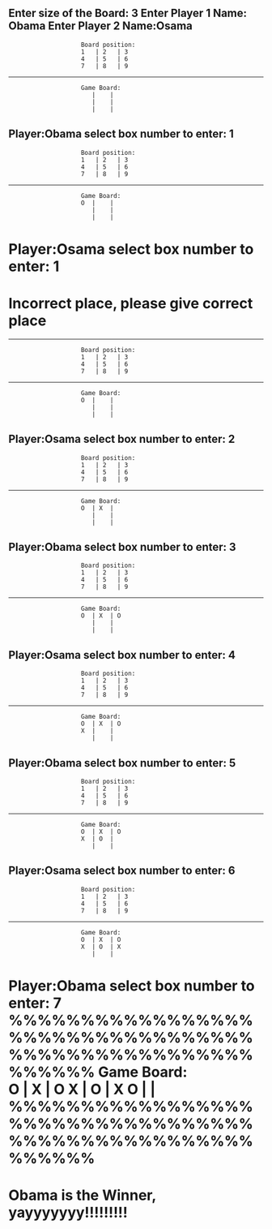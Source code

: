 Enter size of the Board: 3
Enter Player 1 Name: Obama
Enter Player 2 Name:Osama
------------------------------------------------------------
                        Board position:                     
                        1   | 2   | 3  
                        4   | 5   | 6  
                        7   | 8   | 9  
------------------------------------------------------------
                        Game Board:                     
                           |    |   
                           |    |   
                           |    |   
Player:Obama select box number to enter: 1
------------------------------------------------------------
                        Board position:                     
                        1   | 2   | 3  
                        4   | 5   | 6  
                        7   | 8   | 9  
------------------------------------------------------------
                        Game Board:                     
                        O  |    |   
                           |    |   
                           |    |   
Player:Osama select box number to enter: 1
========================================================
Incorrect place, please give correct place
========================================================
------------------------------------------------------------
                        Board position:                     
                        1   | 2   | 3  
                        4   | 5   | 6  
                        7   | 8   | 9  
------------------------------------------------------------
                        Game Board:                     
                        O  |    |   
                           |    |   
                           |    |   
Player:Osama select box number to enter: 2
------------------------------------------------------------
                        Board position:                     
                        1   | 2   | 3  
                        4   | 5   | 6  
                        7   | 8   | 9  
------------------------------------------------------------
                        Game Board:                     
                        O  | X  |   
                           |    |   
                           |    |   
Player:Obama select box number to enter: 3
------------------------------------------------------------
                        Board position:                     
                        1   | 2   | 3  
                        4   | 5   | 6  
                        7   | 8   | 9  
------------------------------------------------------------
                        Game Board:                     
                        O  | X  | O 
                           |    |   
                           |    |   
Player:Osama select box number to enter: 4
------------------------------------------------------------
                        Board position:                     
                        1   | 2   | 3  
                        4   | 5   | 6  
                        7   | 8   | 9  
------------------------------------------------------------
                        Game Board:                     
                        O  | X  | O 
                        X  |    |   
                           |    |   
Player:Obama select box number to enter: 5
------------------------------------------------------------
                        Board position:                     
                        1   | 2   | 3  
                        4   | 5   | 6  
                        7   | 8   | 9  
------------------------------------------------------------
                        Game Board:                     
                        O  | X  | O 
                        X  | O  |   
                           |    |   
Player:Osama select box number to enter: 6
------------------------------------------------------------
                        Board position:                     
                        1   | 2   | 3  
                        4   | 5   | 6  
                        7   | 8   | 9  
------------------------------------------------------------
                        Game Board:                     
                        O  | X  | O 
                        X  | O  | X 
                           |    |   
Player:Obama select box number to enter: 7
%%%%%%%%%%%%%%%%%%%%%%%%%%%%%%%%%%%%%%%%%%%%%%%%%%%%%%%%%
                        Game Board:                     
                        O  | X  | O 
                        X  | O  | X 
                        O  |    |   
%%%%%%%%%%%%%%%%%%%%%%%%%%%%%%%%%%%%%%%%%%%%%%%%%%%%%%%%%
========================================================
Obama is the Winner, yayyyyyyy!!!!!!!!!
=========================================================

